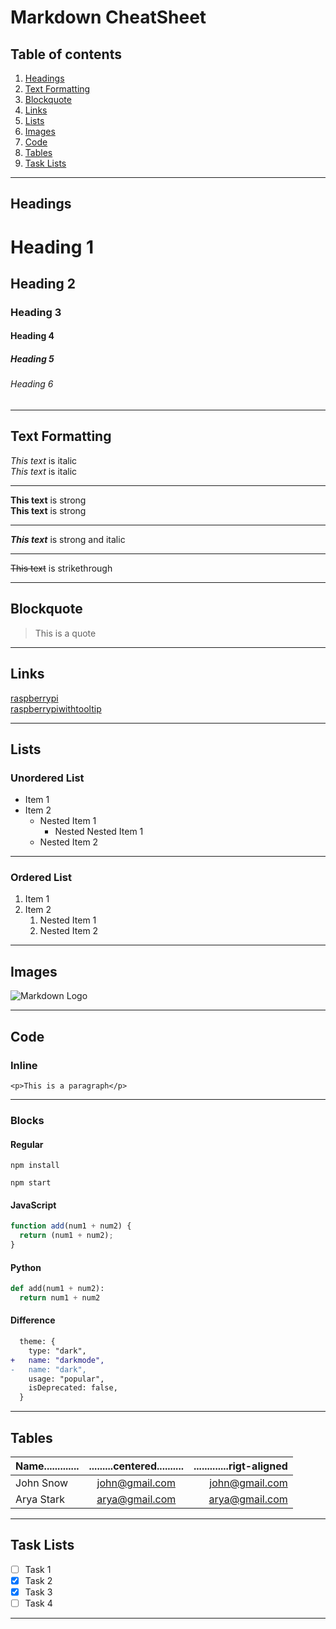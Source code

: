 # Markdown CheatSheet

## Table of contents

<!-- Toc -->

1. [Headings](#h)
2. [Text Formatting](#tf)
3. [Blockquote](#b)
4. [Links](#a)
4. [Lists](#l)
5. [Images](#i)
6. [Code](#c)
7. [Tables](#t)
8. [Task Lists](#tl)

___

<!-- Headings -->
## Headings<a name="h"/></a>

# Heading 1

## Heading 2

### Heading 3

#### Heading 4

##### Heading 5

###### Heading 6

___

## Text Formatting<a name="tf"/></a>

<!-- Italics -->
*This text* is italic\
_This text_ is italic
___

<!-- Strong -->
**This text** is strong\
__This text__ is strong
___

<!-- Strong -->
***This text*** is strong and italic

___

<!-- Strikethrough -->
~~This text~~ is strikethrough

___

## Blockquote<a name="b"/></a>

<!-- Blockquote -->
> This is a quote
___

## Links

<!-- Link -->
[raspberrypi](https://raspberrypi.onthewifi.com)\
[raspberrypiwithtooltip](https://raspberrypi.onthewifi.com "I am a tooltip")
___

## Lists<a name="l"/></a>

### Unordered List

<!-- UL -->
* Item 1
* Item 2
  * Nested Item 1
    * Nested Nested Item 1
  * Nested Item 2
___

### Ordered List

<!-- OL -->
1. Item 1
2. Item 2
   1. Nested Item 1
   2. Nested Item 2
___

## Images<a name="i"/></a>

<!-- Images -->
![Markdown Logo](https://markdown-here.com/img/icon256.png "Logo")
___

## Code<a name="c"/></a>

### Inline

<!-- Inline Code Block -->
`<p>This is a paragraph</p>`
___

### Blocks

<!-- Codeblocks -->

#### Regular

```
npm install

npm start
```

#### JavaScript

```javascript
function add(num1 + num2) {
  return (num1 + num2);
}
```

#### Python

```python
def add(num1 + num2):
  return num1 + num2
```

#### Difference

```diff
  theme: {
    type: "dark",
+   name: "darkmode",
-   name: "dark",
    usage: "popular",
    isDeprecated: false,
  }
```

___

## Tables<a name="t"/></a>

<!-- Tables -->
| Name............. | .........centered.......... | .............rigt-aligned |
| ----------------- | :-------------------------: | ------------------------: |
| John Snow         |       john@gmail.com        |            john@gmail.com |
| Arya Stark        |       arya@gmail.com        |            arya@gmail.com |
___

## Task Lists<a name="tl"/></a>

<!-- Task List -->
* [ ] Task 1
* [x] Task 2
* [x] Task 3
* [ ] Task 4
___
